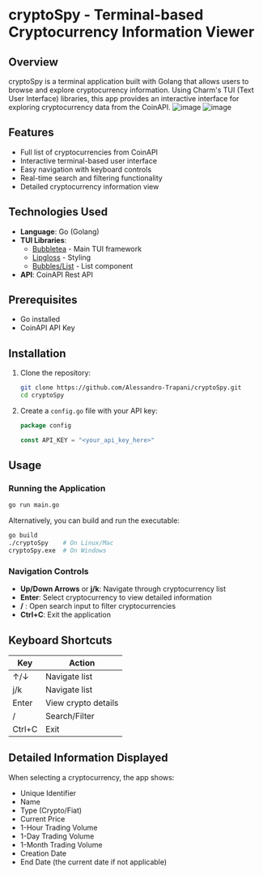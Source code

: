 # cryptoSpy - Terminal-based Cryptocurrency Information Viewer

## Overview

cryptoSpy is a terminal application built with Golang that allows users to browse and explore cryptocurrency information. Using Charm's TUI (Text User Interface) libraries, this app provides an interactive interface for exploring cryptocurrency data from the CoinAPI.
![image](https://github.com/user-attachments/assets/8fcf3652-9d00-4f26-8110-eea48b91fad6)
![image](https://github.com/user-attachments/assets/bb188318-0a26-4c61-a9de-b860ec1720a2)


## Features

- Full list of cryptocurrencies from CoinAPI
- Interactive terminal-based user interface
- Easy navigation with keyboard controls
- Real-time search and filtering functionality
- Detailed cryptocurrency information view

## Technologies Used

- **Language**: Go (Golang)
- **TUI Libraries**: 
  - [Bubbletea](https://github.com/charmbracelet/bubbletea) - Main TUI framework
  - [Lipgloss](https://github.com/charmbracelet/lipgloss) - Styling
  - [Bubbles/List](https://github.com/charmbracelet/bubbles) - List component
- **API**: CoinAPI Rest API

## Prerequisites

- Go installed
- CoinAPI API Key

## Installation

1. Clone the repository:
   ```bash
   git clone https://github.com/Alessandro-Trapani/cryptoSpy.git
   cd cryptoSpy
   ```

2. Create a `config.go` file with your API key:
   ```go
   package config

   const API_KEY = "<your_api_key_here>"
   ```
## Usage

### Running the Application

```bash
go run main.go
```

Alternatively, you can build and run the executable:

```bash
go build
./cryptoSpy    # On Linux/Mac
cryptoSpy.exe  # On Windows
```

### Navigation Controls

- **Up/Down Arrows** or **j/k**: Navigate through cryptocurrency list
- **Enter**: Select cryptocurrency to view detailed information
- **/** : Open search input to filter cryptocurrencies
- **Ctrl+C**: Exit the application

## Keyboard Shortcuts

| Key | Action |
|-----|--------|
| ↑/↓ | Navigate list |
| j/k | Navigate list |
| Enter | View crypto details |
| / | Search/Filter |
| Ctrl+C | Exit |

## Detailed Information Displayed

When selecting a cryptocurrency, the app shows:
- Unique Identifier
- Name
- Type (Crypto/Fiat)
- Current Price
- 1-Hour Trading Volume
- 1-Day Trading Volume
- 1-Month Trading Volume
- Creation Date
- End Date (the current date if not applicable)
